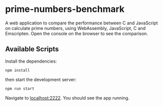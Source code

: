 # prime-numbers-benchmark

A web application to compare the performance between C and JavaScript on calculate prime numbers, using WebAssembly, JavaScript, C and Emscripten. Open the console on the browser to see the comparison.

## Available Scripts

Install the dependencies:

```
npm install
```

then start the development server:

```
npm run start
```

Navigate to [localhost:2222](http://localhost:2222). You should see the app running.

